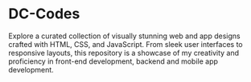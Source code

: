 # DC-Codes
Explore a curated collection of visually stunning web and app designs crafted with HTML, CSS, and JavaScript. From sleek user interfaces to responsive layouts, this repository is a showcase of my creativity and proficiency in front-end development, backend and mobile app development.
